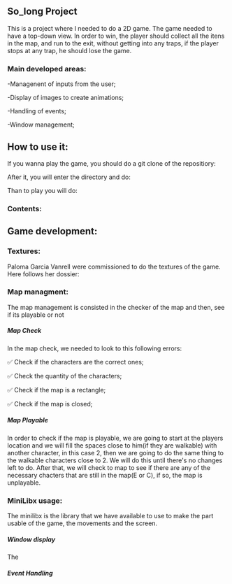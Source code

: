 ## So_long Project
<p> This is a project where I needed to do a 2D game. The game needed to have a top-down view. In order to win, the player should collect all the itens in the map, and run to the exit, without getting into any traps, if the player stops at
any trap, he should lose the game.</p>
<p></p>


### Main developed areas:
<p>  -Managenent of inputs from the user;</p>
<p>  -Display of images to create animations;</p>
<p>  -Handling of events;</p>
<p>  -Window management;</p>


## How to use it:
<p> If you wanna play the game, you should do a git clone of the repositiory: </p>

<p> After it, you will enter the directory and do: </p>

<p> Than to play you will do: </p>


### Contents:
<l>

  
## Game development:

### Textures:
<p> Paloma Garcia Vanrell were commissioned to do the textures of the game. Here follows her dossier:</p>


### Map managment:
<p> The map management is consisted in the checker of the map and then, see if its playable or not</p>


##### Map Check
<p> In the map check, we needed to look to this following errors: </p>
<p> ✅ Check if the characters are the correct ones; </p>
<p> ✅ Check the quantity of the characters;</p>
<p> ✅ Check if the map is a rectangle;</p>
<p> ✅ Check if the map is closed;</p>

##### Map Playable
<p> In order to check if the map is playable, we are going to start at the players location and we will fill the spaces close to him(if they are walkable) with another character,
in this case 2, then we are going to do the same thing to the walkable characters close to 2. We will do this until there's no changes left to do. After that, we will check to map
to see if there are any of the necessary chacters that are still in the map(E or C), if so, the map is unplayable.</p>

### MiniLibx usage:
<p> The minilibx is the library that we have available to use to make the part usable of the game, the movements and the screen. </p>

##### Window display
<p> The </p>

##### Event Handling
<p> </p>

